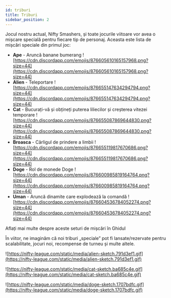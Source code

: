 ```yaml
---
id: triburi
title: Triburi
sidebar_position: 2
---
```


Jocul nostru actual, Nifty Smashers, și toate jocurile viitoare vor avea o mișcare specială pentru fiecare tip de personaj. Aceasta este lista de mișcări speciale din primul joc:

- **Ape** - Aruncă banane bumerang ![https://cdn.discordapp.com/emojis/876605610165157968.png?size=44](https://cdn.discordapp.com/emojis/876605610165157968.png?size=44)
- **Alien** - Teleportare ![https://cdn.discordapp.com/emojis/876655147634294794.png?size=44](https://cdn.discordapp.com/emojis/876655147634294794.png?size=44)
- **Cat** - Bucurați-vă și obțineți puterea liliecilor și creșterea vitezei temporare ![https://cdn.discordapp.com/emojis/876655087869644830.png?size=44](https://cdn.discordapp.com/emojis/876655087869644830.png?size=44)
- **Broasca** - Cârligul de prindere a limbii ![https://cdn.discordapp.com/emojis/876655119817670686.png?size=44](https://cdn.discordapp.com/emojis/876655119817670686.png?size=44)
- **Doge** - Rol de monede Doge ![https://cdn.discordapp.com/emojis/876600985819164764.png?size=44](https://cdn.discordapp.com/emojis/876600985819164764.png?size=44)
- **Uman** - Aruncă dinamite care explodează la comandă ![https://cdn.discordapp.com/emojis/876604536784052274.png?size=44](https://cdn.discordapp.com/emojis/876604536784052274.png?size=44)

Aflați mai multe despre aceste seturi de mișcări în Ghidul [](/guides/nifty-smashers/tribes)

În viitor, ne imaginăm că noi triburi „speciale” pot fi lansate/rezervate pentru scalabilitate, jocuri noi, recompense de turneu și multe altele.

![https://nifty-league.com/static/media/alien-sketch.791d3ef1.gif](https://nifty-league.com/static/media/alien-sketch.791d3ef1.gif)

![https://nifty-league.com/static/media/cat-sketch.ba685c4e.gif](https://nifty-league.com/static/media/cat-sketch.ba685c4e.gif)

![https://nifty-league.com/static/media/doge-sketch.1707bdfc.gif](https://nifty-league.com/static/media/doge-sketch.1707bdfc.gif)
